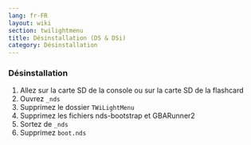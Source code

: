 ```yaml
---
lang: fr-FR
layout: wiki
section: twilightmenu
title: Désinstallation (DS & DSi)
category: Désinstallation
---
```


### Désinstallation
1. Allez sur la carte SD de la console ou sur la carte SD de la flashcard
1. Ouvrez `_nds`
1. Supprimez le dossier `TWiLightMenu`
1. Supprimez les fichiers nds-bootstrap et GBARunner2
1. Sortez de `_nds`
1. Supprimez `boot.nds`